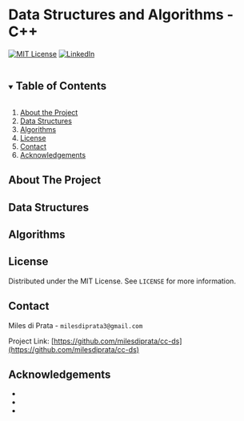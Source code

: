 # Data Structures and Algorithms - C++

[![MIT License][license-shield]][license-url]
[![LinkedIn][linkedin-shield]][linkedin-url]



<!-- TABLE OF CONTENTS -->
<details open="open">
  <summary><h2 style="display: inline-block">Table of Contents</h2></summary>
  <ol>
    <li><a href="#about-the-project">About the Project</a></li>
    <li><a href="#data-structures">Data Structures</a></li>
    <li><a href="#algorithms">Algorithms</a></li>
    <li><a href="#license">License</a></li>
    <li><a href="#contact">Contact</a></li>
    <li><a href="#acknowledgements">Acknowledgements</a></li>
  </ol>
</details>



## About The Project
<!-- TODO -->


## Data Structures
<!-- TODO -->


## Algorithms
<!-- TODO -->


## License

Distributed under the MIT License. See `LICENSE` for more information.



## Contact

Miles di Prata - `milesdiprata3@gmail.com`

Project Link: [https://github.com/milesdiprata/cc-ds](https://github.com/milesdiprata/cc-ds)



## Acknowledgements

* []()
* []()
* []()





<!-- https://www.markdownguide.org/basic-syntax/#reference-style-links -->
[contributors-shield]: https://img.shields.io/github/contributors/milesdiprata/repo.svg?style=for-the-badge
[contributors-url]: https://github.com/milesdiprata/repo/graphs/contributors
[forks-shield]: https://img.shields.io/github/forks/milesdiprata/repo.svg?style=for-the-badge
[forks-url]: https://github.com/milesdiprata/repo/network/members
[stars-shield]: https://img.shields.io/github/stars/milesdiprata/repo.svg?style=for-the-badge
[stars-url]: https://github.com/milesdiprata/repo/stargazers
[issues-shield]: https://img.shields.io/github/issues/milesdiprata/repo.svg?style=for-the-badge
[issues-url]: https://github.com/milesdiprata/repo/issues
[license-shield]: https://img.shields.io/github/license/milesdiprata/repo.svg?style=for-the-badge
[license-url]: https://github.com/milesdiprata/repo/blob/master/LICENSE.txt
[linkedin-shield]: https://img.shields.io/badge/-LinkedIn-black.svg?style=for-the-badge&logo=linkedin&colorB=555
[linkedin-url]: https://linkedin.com/in/milesdiprata
